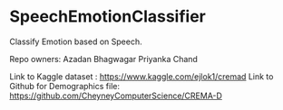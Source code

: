 # SpeechEmotionClassifier
Classify Emotion based on Speech.

Repo owners:
Azadan Bhagwagar
Priyanka Chand

Link to Kaggle dataset : https://www.kaggle.com/ejlok1/cremad
Link to Github for Demographics file: https://github.com/CheyneyComputerScience/CREMA-D
